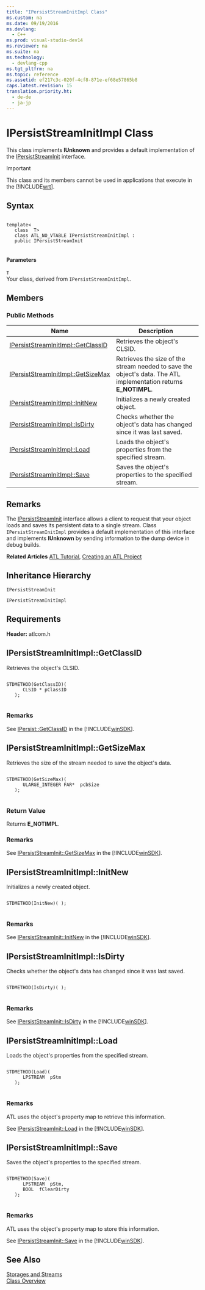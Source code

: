 ```yaml
---
title: "IPersistStreamInitImpl Class"
ms.custom: na
ms.date: 09/19/2016
ms.devlang: 
  - C++
ms.prod: visual-studio-dev14
ms.reviewer: na
ms.suite: na
ms.technology: 
  - devlang-cpp
ms.tgt_pltfrm: na
ms.topic: reference
ms.assetid: ef217c3c-020f-4cf8-871e-ef68e57865b8
caps.latest.revision: 15
translation.priority.ht: 
  - de-de
  - ja-jp
---
```

# IPersistStreamInitImpl Class
This class implements **IUnknown** and provides a default implementation of the [IPersistStreamInit](http://msdn.microsoft.com/library/windows/desktop/ms682273) interface.  
  
> [!IMPORTANT]
>  This class and its members cannot be used in applications that execute in the [!INCLUDE[wrt](../vs140/includes/wrt_md.md)].  
  
## Syntax  
  
```  
  
template<  
   class  T>  
   class ATL_NO_VTABLE IPersistStreamInitImpl :  
   public IPersistStreamInit  
  
```  
  
#### Parameters  
 `T`  
 Your class, derived from `IPersistStreamInitImpl`.  
  
## Members  
  
### Public Methods  
  
|Name|Description|  
|----------|-----------------|  
|[IPersistStreamInitImpl::GetClassID](../vs140/IPersistStreamInitImpl--GetClassID.md)|Retrieves the object's CLSID.|  
|[IPersistStreamInitImpl::GetSizeMax](../vs140/IPersistStreamInitImpl--GetSizeMax.md)|Retrieves the size of the stream needed to save the object's data. The ATL implementation returns **E_NOTIMPL**.|  
|[IPersistStreamInitImpl::InitNew](../vs140/IPersistStreamInitImpl--InitNew.md)|Initializes a newly created object.|  
|[IPersistStreamInitImpl::IsDirty](../vs140/IPersistStreamInitImpl--IsDirty.md)|Checks whether the object's data has changed since it was last saved.|  
|[IPersistStreamInitImpl::Load](../vs140/IPersistStreamInitImpl--Load.md)|Loads the object's properties from the specified stream.|  
|[IPersistStreamInitImpl::Save](../vs140/IPersistStreamInitImpl--Save.md)|Saves the object's properties to the specified stream.|  
  
## Remarks  
 The [IPersistStreamInit](http://msdn.microsoft.com/library/windows/desktop/ms682273) interface allows a client to request that your object loads and saves its persistent data to a single stream. Class `IPersistStreamInitImpl` provides a default implementation of this interface and implements **IUnknown** by sending information to the dump device in debug builds.  
  
 **Related Articles** [ATL Tutorial](../vs140/Active-Template-Library--ATL--Tutorial.md), [Creating an ATL Project](../vs140/Creating-an-ATL-Project.md)  
  
## Inheritance Hierarchy  
 `IPersistStreamInit`  
  
 `IPersistStreamInitImpl`  
  
## Requirements  
 **Header:** atlcom.h  
  
##  <a name="ipersiststreaminitimpl__getclassid"></a>  IPersistStreamInitImpl::GetClassID  
 Retrieves the object's CLSID.  
  
```  
  
STDMETHOD(GetClassID)(  
      CLSID * pClassID  
   );  
  
```  
  
### Remarks  
 See [IPersist::GetClassID](http://msdn.microsoft.com/library/windows/desktop/ms688664) in the [!INCLUDE[winSDK](../vs140/includes/winSDK_md.md)].  
  
##  <a name="ipersiststreaminitimpl__getsizemax"></a>  IPersistStreamInitImpl::GetSizeMax  
 Retrieves the size of the stream needed to save the object's data.  
  
```  
  
STDMETHOD(GetSizeMax)(  
      ULARGE_INTEGER FAR*  pcbSize  
   );  
  
```  
  
### Return Value  
 Returns **E_NOTIMPL**.  
  
### Remarks  
 See [IPersistStreamInit::GetSizeMax](http://msdn.microsoft.com/library/windows/desktop/ms687287) in the [!INCLUDE[winSDK](../vs140/includes/winSDK_md.md)].  
  
##  <a name="ipersiststreaminitimpl__initnew"></a>  IPersistStreamInitImpl::InitNew  
 Initializes a newly created object.  
  
```  
  
STDMETHOD(InitNew)( );  
  
```  
  
### Remarks  
 See [IPersistStreamInit::InitNew](http://msdn.microsoft.com/library/windows/desktop/ms690234) in the [!INCLUDE[winSDK](../vs140/includes/winSDK_md.md)].  
  
##  <a name="ipersiststreaminitimpl__isdirty"></a>  IPersistStreamInitImpl::IsDirty  
 Checks whether the object's data has changed since it was last saved.  
  
```  
  
STDMETHOD(IsDirty)( );  
  
```  
  
### Remarks  
 See [IPersistStreamInit::IsDirty](http://msdn.microsoft.com/library/windows/desktop/ms680092) in the [!INCLUDE[winSDK](../vs140/includes/winSDK_md.md)].  
  
##  <a name="ipersiststreaminitimpl__load"></a>  IPersistStreamInitImpl::Load  
 Loads the object's properties from the specified stream.  
  
```  
  
STDMETHOD(Load)(  
      LPSTREAM  pStm  
   );  
  
```  
  
### Remarks  
 ATL uses the object's property map to retrieve this information.  
  
 See [IPersistStreamInit::Load](http://msdn.microsoft.com/library/windows/desktop/ms680730) in the [!INCLUDE[winSDK](../vs140/includes/winSDK_md.md)].  
  
##  <a name="ipersiststreaminitimpl__save"></a>  IPersistStreamInitImpl::Save  
 Saves the object's properties to the specified stream.  
  
```  
  
STDMETHOD(Save)(  
      LPSTREAM  pStm,  
      BOOL  fClearDirty  
   );  
  
```  
  
### Remarks  
 ATL uses the object's property map to store this information.  
  
 See [IPersistStreamInit::Save](http://msdn.microsoft.com/library/windows/desktop/ms694439) in the [!INCLUDE[winSDK](../vs140/includes/winSDK_md.md)].  
  
## See Also  
 [Storages and Streams](http://msdn.microsoft.com/library/windows/desktop/aa380352)   
 [Class Overview](../vs140/ATL-Class-Overview.md)